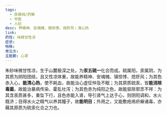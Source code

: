 ```yaml
---
tags:
  - 张锡纯/药解
  - 中医
  - 人纪
desc: 养精神、安魂魄、镇惊悸、熄肝风；清心热
link: 
药性: 味微甘性凉
症状: 
特殊: 
常见方: 
主脏腑: 心肾
---
```


朱砂味微甘性凉，生于山麓极深之处，为**汞五硫一**化合而成。硫属阳，汞属阴，为其质为阴阳团结，且又性凉体重，故能养精神、安魂魄、镇惊悸、熄肝风；为其色赤入心，**能清心热**，使不耗血，故能治心虚怔忡及不眠；为其原质硫汞，皆**能消除毒菌**，故能治暴病传染、霍乱吐泻；为其色赤为纯阳之色，故能驱除邪祟不祥：为其含汞质甚多，重坠下行，且色赤能入肾，导引肾气上达于心，则阴阳调和，水火既济；目得水火之精气以养其瞳子，故**能明目**；外用之，又能敷疮疡疥癞诸毒，亦藉其原质为硫汞化合之力也。

